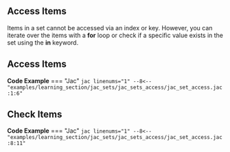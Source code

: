 ## Access Items
Items in a set cannot be accessed via an index or key. However, you can iterate over the items with a **for** loop or check if a specific value exists in the set using the **in** keyword.

## Access Items
**Code Example**
=== "Jac"
    ```jac linenums="1"
    --8<-- "examples/learning_section/jac_sets/jac_sets_access/jac_set_access.jac:1:6"
    ```

## Check Items
**Code Example**
=== "Jac"
    ```jac linenums="1"
    --8<-- "examples/learning_section/jac_sets/jac_sets_access/jac_set_access.jac:8:11"
    ```